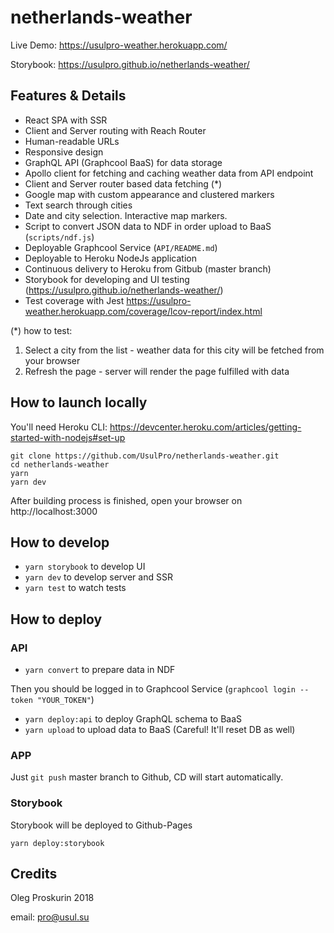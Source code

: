# netherlands-weather

Live Demo:
https://usulpro-weather.herokuapp.com/

Storybook:
https://usulpro.github.io/netherlands-weather/

## Features & Details

- React SPA with SSR
- Client and Server routing with Reach Router
- Human-readable URLs
- Responsive design
- GraphQL API (Graphcool BaaS) for data storage
- Apollo client for fetching and caching weather data from API endpoint
- Client and Server router based data fetching (*)
- Google map with custom appearance and clustered markers
- Text search through cities
- Date and city selection. Interactive map markers.
- Script to convert JSON data to NDF in order upload to BaaS (`scripts/ndf.js`)
- Deployable Graphcool Service (`API/README.md`)
- Deployable to Heroku NodeJs application
- Continuous delivery to Heroku from Gitbub (master branch)
- Storybook for developing and UI testing (https://usulpro.github.io/netherlands-weather/)
- Test coverage with Jest https://usulpro-weather.herokuapp.com/coverage/lcov-report/index.html

(*) how to test:
1) Select a city from the list - weather data for this city will be fetched from your browser
2) Refresh the page - server will render the page fulfilled with data

## How to launch locally

You'll need Heroku CLI:
https://devcenter.heroku.com/articles/getting-started-with-nodejs#set-up

```shell
git clone https://github.com/UsulPro/netherlands-weather.git
cd netherlands-weather
yarn
yarn dev

```

After building process is finished, open your browser on http://localhost:3000

## How to develop

- `yarn storybook` to develop UI
- `yarn dev` to develop server and SSR
- `yarn test` to watch tests

## How to deploy

### API

- `yarn convert` to prepare data in NDF

Then you should be logged in to Graphcool Service (`graphcool login --token "YOUR_TOKEN"`)

- `yarn deploy:api` to deploy GraphQL schema to BaaS
- `yarn upload` to upload data to BaaS (Careful! It'll reset DB as well)

### APP

Just `git push` master branch to Github, CD will start automatically.

### Storybook

Storybook will be deployed to Github-Pages

```
yarn deploy:storybook
```

## Credits

Oleg Proskurin 2018

email: pro@usul.su

